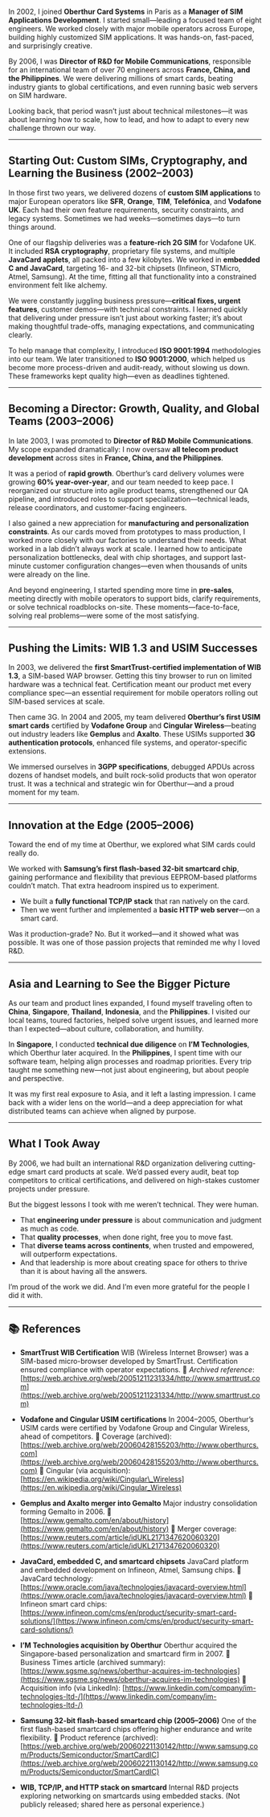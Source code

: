 In 2002, I joined **Oberthur Card Systems** in Paris as a **Manager of SIM Applications Development**. I started small—leading a focused team of eight engineers. We worked closely with major mobile operators across Europe, building highly customized SIM applications. It was hands-on, fast-paced, and surprisingly creative.

By 2006, I was **Director of R\&D for Mobile Communications**, responsible for an international team of over 70 engineers across **France, China, and the Philippines**. We were delivering millions of smart cards, beating industry giants to global certifications, and even running basic web servers on SIM hardware.

Looking back, that period wasn’t just about technical milestones—it was about learning how to scale, how to lead, and how to adapt to every new challenge thrown our way.

---

## Starting Out: Custom SIMs, Cryptography, and Learning the Business (2002–2003)

In those first two years, we delivered dozens of **custom SIM applications** to major European operators like **SFR**, **Orange**, **TIM**, **Telefónica**, and **Vodafone UK**. Each had their own feature requirements, security constraints, and legacy systems. Sometimes we had weeks—sometimes days—to turn things around.

One of our flagship deliveries was a **feature-rich 2G SIM** for Vodafone UK. It included **RSA cryptography**, proprietary file systems, and multiple **JavaCard applets**, all packed into a few kilobytes. We worked in **embedded C and JavaCard**, targeting 16- and 32-bit chipsets (Infineon, STMicro, Atmel, Samsung). At the time, fitting all that functionality into a constrained environment felt like alchemy.

We were constantly juggling business pressure—**critical fixes, urgent features**, customer demos—with technical constraints. I learned quickly that delivering under pressure isn’t just about working faster; it’s about making thoughtful trade-offs, managing expectations, and communicating clearly.

To help manage that complexity, I introduced **ISO 9001:1994** methodologies into our team. We later transitioned to **ISO 9001:2000**, which helped us become more process-driven and audit-ready, without slowing us down. These frameworks kept quality high—even as deadlines tightened.

---

## Becoming a Director: Growth, Quality, and Global Teams (2003–2006)

In late 2003, I was promoted to **Director of R\&D Mobile Communications**. My scope expanded dramatically: I now oversaw **all telecom product development** across sites in **France, China, and the Philippines**.

It was a period of **rapid growth**. Oberthur’s card delivery volumes were growing **60% year-over-year**, and our team needed to keep pace. I reorganized our structure into agile product teams, strengthened our QA pipeline, and introduced roles to support specialization—technical leads, release coordinators, and customer-facing engineers.

I also gained a new appreciation for **manufacturing and personalization constraints**. As our cards moved from prototypes to mass production, I worked more closely with our factories to understand their needs. What worked in a lab didn’t always work at scale. I learned how to anticipate personalization bottlenecks, deal with chip shortages, and support last-minute customer configuration changes—even when thousands of units were already on the line.

And beyond engineering, I started spending more time in **pre-sales**, meeting directly with mobile operators to support bids, clarify requirements, or solve technical roadblocks on-site. These moments—face-to-face, solving real problems—were some of the most satisfying.

---

## Pushing the Limits: WIB 1.3 and USIM Successes

In 2003, we delivered the **first SmartTrust-certified implementation of WIB 1.3**, a SIM-based WAP browser. Getting this tiny browser to run on limited hardware was a technical feat. Certification meant our product met every compliance spec—an essential requirement for mobile operators rolling out SIM-based services at scale.

Then came 3G. In 2004 and 2005, my team delivered **Oberthur’s first USIM smart cards** certified by **Vodafone Group** and **Cingular Wireless**—beating out industry leaders like **Gemplus** and **Axalto**. These USIMs supported **3G authentication protocols**, enhanced file systems, and operator-specific extensions.

We immersed ourselves in **3GPP specifications**, debugged APDUs across dozens of handset models, and built rock-solid products that won operator trust. It was a technical and strategic win for Oberthur—and a proud moment for my team.

---

## Innovation at the Edge (2005–2006)

Toward the end of my time at Oberthur, we explored what SIM cards could really do.

We worked with **Samsung’s first flash-based 32-bit smartcard chip**, gaining performance and flexibility that previous EEPROM-based platforms couldn’t match. That extra headroom inspired us to experiment.

* We built a **fully functional TCP/IP stack** that ran natively on the card.
* Then we went further and implemented a **basic HTTP web server**—on a smart card.

Was it production-grade? No. But it worked—and it showed what was possible. It was one of those passion projects that reminded me why I loved R\&D.

---

## Asia and Learning to See the Bigger Picture

As our team and product lines expanded, I found myself traveling often to **China**, **Singapore**, **Thailand**, **Indonesia**, and the **Philippines**. I visited our local teams, toured factories, helped solve urgent issues, and learned more than I expected—about culture, collaboration, and humility.

In **Singapore**, I conducted **technical due diligence** on **I’M Technologies**, which Oberthur later acquired. In the **Philippines**, I spent time with our software team, helping align processes and roadmap priorities. Every trip taught me something new—not just about engineering, but about people and perspective.

It was my first real exposure to Asia, and it left a lasting impression. I came back with a wider lens on the world—and a deep appreciation for what distributed teams can achieve when aligned by purpose.

---

## What I Took Away

By 2006, we had built an international R\&D organization delivering cutting-edge smart card products at scale. We’d passed every audit, beat top competitors to critical certifications, and delivered on high-stakes customer projects under pressure.

But the biggest lessons I took with me weren’t technical. They were human.

* That **engineering under pressure** is about communication and judgment as much as code.
* That **quality processes**, when done right, free you to move fast.
* That **diverse teams across continents**, when trusted and empowered, will outperform expectations.
* And that leadership is more about creating space for others to thrive than it is about having all the answers.

I’m proud of the work we did. And I’m even more grateful for the people I did it with.

---

## 📚 References

* **SmartTrust WIB Certification**
  WIB (Wireless Internet Browser) was a SIM-based micro-browser developed by SmartTrust. Certification ensured compliance with operator expectations.
  🔗 *Archived reference*: [https://web.archive.org/web/20051211231334/http://www.smarttrust.com](https://web.archive.org/web/20051211231334/http://www.smarttrust.com)

* **Vodafone and Cingular USIM certifications**
  In 2004–2005, Oberthur’s USIM cards were certified by Vodafone Group and Cingular Wireless, ahead of competitors.
  🔗 Coverage (archived): [https://web.archive.org/web/20060428155203/http://www.oberthurcs.com](https://web.archive.org/web/20060428155203/http://www.oberthurcs.com)
  🔗 Cingular (via acquisition): [https://en.wikipedia.org/wiki/Cingular\_Wireless](https://en.wikipedia.org/wiki/Cingular_Wireless)

* **Gemplus and Axalto merger into Gemalto**
  Major industry consolidation forming Gemalto in 2006.
  🔗 [https://www.gemalto.com/en/about/history](https://www.gemalto.com/en/about/history)
  🔗 Merger coverage: [https://www.reuters.com/article/idUKL2171347620060320](https://www.reuters.com/article/idUKL2171347620060320)

* **JavaCard, embedded C, and smartcard chipsets**
  JavaCard platform and embedded development on Infineon, Atmel, Samsung chips.
  🔗 JavaCard technology: [https://www.oracle.com/java/technologies/javacard-overview.html](https://www.oracle.com/java/technologies/javacard-overview.html)
  🔗 Infineon smart card chips: [https://www.infineon.com/cms/en/product/security-smart-card-solutions/](https://www.infineon.com/cms/en/product/security-smart-card-solutions/)

* **I’M Technologies acquisition by Oberthur**
  Oberthur acquired the Singapore-based personalization and smartcard firm in 2007.
  🔗 Business Times article (archived summary): [https://www.sgsme.sg/news/oberthur-acquires-im-technologies](https://www.sgsme.sg/news/oberthur-acquires-im-technologies)
  🔗 Acquisition info (via LinkedIn): [https://www.linkedin.com/company/im-technologies-ltd-/](https://www.linkedin.com/company/im-technologies-ltd-/)

* **Samsung 32-bit flash-based smartcard chip (2005–2006)**
  One of the first flash-based smartcard chips offering higher endurance and write flexibility.
  🔗 Product reference (archived): [https://web.archive.org/web/20060221130142/http://www.samsung.com/Products/Semiconductor/SmartCardIC](https://web.archive.org/web/20060221130142/http://www.samsung.com/Products/Semiconductor/SmartCardIC)

* **WIB, TCP/IP, and HTTP stack on smartcard**
  Internal R\&D projects exploring networking on smartcards using embedded stacks. (Not publicly released; shared here as personal experience.)

